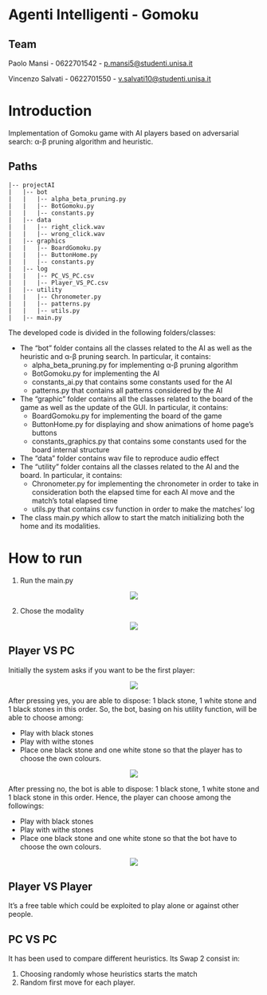 # Agenti Intelligenti - Gomoku
## Team

Paolo Mansi - 0622701542 - p.mansi5@studenti.unisa.it

Vincenzo Salvati - 0622701550 - v.salvati10@studenti.unisa.it

# Introduction

Implementation of Gomoku game with AI players based on adversarial search: α-β pruning algorithm and heuristic.

## Paths
```.
|-- projectAI
|   |-- bot
|   |   |-- alpha_beta_pruning.py
|   |   |-- BotGomoku.py
|   |   |-- constants.py
|   |-- data
|   |   |-- right_click.wav
|   |   |-- wrong_click.wav
|   |-- graphics
|   |   |-- BoardGomoku.py
|   |   |-- ButtonHome.py
|   |   |-- constants.py
|   |-- log
|   |   |-- PC_VS_PC.csv
|   |   |-- Player_VS_PC.csv
|   |-- utility
|   |   |-- Chronometer.py
|   |   |-- patterns.py
|   |   |-- utils.py
|   |-- main.py
```

The developed code is divided in the following folders/classes:
- The “bot” folder contains all the classes related to the AI as well as the heuristic and α-β pruning search. In particular, it contains:
    - alpha_beta_pruning.py for implementing α-β pruning algorithm
    - BotGomoku.py for implementing the AI
    - constants_ai.py that contains some constants used for the AI
    - patterns.py that contains all patterns considered by the AI
-	The “graphic” folder contains all the classes related to the board of the game as well as the update of the GUI. In particular, it contains: 
    -	BoardGomoku.py for implementing the board of the game
    -	ButtonHome.py for displaying and show animations of home page’s buttons
    -	constants_graphics.py that contains some constants used for the board internal structure
-	The “data” folder contains wav file to reproduce audio effect
-	The “utility” folder contains all the classes related to the AI and the board. In particular, it contains:
    -	Chronometer.py for implementing the chronometer in order to take in consideration both the elapsed time for each AI move and the match’s total elapsed time
    -	utils.py that contains csv function in order to make the matches’ log
-	The class main.py which allow to start the match initializing both the home and its modalities.

# How to run
1.	Run the main.py

<p align="center">
  <img src="https://user-images.githubusercontent.com/75745078/173242564-2a7f98c6-fbfb-462e-8f0a-845200e78dfe.png" />
</p>

2.	Chose the modality

<p align="center">
  <img src="https://user-images.githubusercontent.com/75745078/173242570-79df3e93-f49e-4613-b366-2829b1505f5e.png" />
</p>
 
## Player VS PC
Initially the system asks if you want to be the first player:

<p align="center">
  <img src="https://user-images.githubusercontent.com/75745078/174127184-ccd1cb80-2e4b-459b-8db0-cd072c738a9e.png" />
</p>

After pressing yes, you are able to dispose: 1 black stone, 1 white stone and 1 black stones in this order. So, the bot, basing on his utility function, will be able to choose among:
-	Play with black stones
-	Play with withe stones
-	Place one black stone and one white stone so that the player has to choose the own colours.

<p align="center">
  <img src="https://user-images.githubusercontent.com/75745078/173242611-35a697cd-9de8-4c91-881c-72520772e1fc.png" />
</p>

After pressing no, the bot is able to dispose: 1 black stone, 1 white stone and 1 black stone in this order. Hence, the player can choose among the followings:
-	Play with black stones
-	Play with withe stones
-	Place one black stone and one white stone so that the bot have to choose the own colours.

<p align="center">
  <img src="https://user-images.githubusercontent.com/75745078/173242620-18b7f43d-5028-40cb-8378-520a09c9ccd5.png" />
</p>

## Player VS Player
It’s a free table which could be exploited to play alone or against other people.

## PC VS PC
It has been used to compare different heuristics.
Its Swap 2 consist in:
1.	Choosing randomly whose heuristics starts the match
2.	Random first move for each player.
